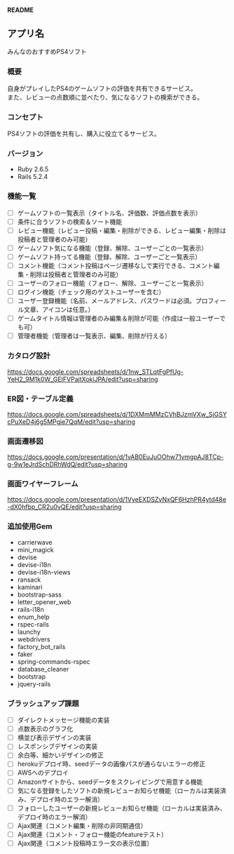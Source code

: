 #### README

## アプリ名
みんなのおすすめPS4ソフト

### 概要
自身がプレイしたPS4のゲームソフトの評価を共有できるサービス。  
また、レビューの点数順に並べたり、気になるソフトの検索ができる。

### コンセプト
PS4ソフトの評価を共有し、購入に役立てるサービス。

### バージョン
* Ruby 2.6.5
* Rails 5.2.4

### 機能一覧
  - [ ] ゲームソフトの一覧表示（タイトル名、評価数、評価点数を表示）
  - [ ] 条件に合うソフトの検索＆ソート機能
  - [ ] レビュー機能（レビュー投稿・編集・削除ができる、レビュー編集・削除は投稿者と管理者のみ可能）
  - [ ] ゲームソフト気になる機能（登録、解除、ユーザーごとの一覧表示）
  - [ ] ゲームソフト持ってる機能（登録、解除、ユーザーごと一覧表示）
  - [ ] コメント機能（コメント投稿はページ遷移なしで実行できる、コメント編集・削除は投稿者と管理者のみ可能）
  - [ ] ユーザーのフォロー機能（フォロー、解除、ユーザーごと一覧表示）
  - [ ] ログイン機能（チェック用のゲストユーザーを含む）
  - [ ] ユーザー登録機能（名前、メールアドレス、パスワードは必須。プロフィール文章、アイコンは任意。）
  - [ ] ゲームタイトル情報は管理者のみ編集＆削除が可能（作成は一般ユーザーでも可）
  - [ ] 管理者機能（管理者は一覧表示、編集、削除が行える）

### カタログ設計
https://docs.google.com/spreadsheets/d/1nw_STLqtFgPfUg-YeH2_9M1k0W_GEIFVPajtXokiJPA/edit?usp=sharing

### ER図・テーブル定義
https://docs.google.com/spreadsheets/d/1DXMmMMzCVhBJzmVXw_SjGSYcPuXeD4j6g5MPgje7QqM/edit?usp=sharing

### 画面遷移図
https://docs.google.com/presentation/d/1vAB0EuJuOOhw71vmgpAJ8TCp-g-9w1eJrdSchDRhWdQ/edit?usp=sharing

### 画面ワイヤーフレーム
https://docs.google.com/presentation/d/1VyeEXDSZvNxQF6HzhPR4ytd48e-dX0hfbp_CR2u0vQE/edit?usp=sharing

### 追加使用Gem
  * carrierwave
  * mini_magick
  * devise
  * devise-i18n
  * devise-i18n-views
  * ransack
  * kaminari
  * bootstrap-sass
  * letter_opener_web
  * rails-i18n
  * enum_help
  * rspec-rails
  * launchy
  * webdrivers
  * factory_bot_rails
  * faker
  * spring-commands-rspec
  * database_cleaner  
  * bootstrap
  * jquery-rails

### ブラッシュアップ課題
  - [ ] ダイレクトメッセージ機能の実装
  - [ ] 点数表示のグラフ化
  - [ ] 横並び表示デザインの実装
  - [ ] レスポンシブデザインの実装
  - [ ] 余白等、細かいデザインの修正
  - [ ] herokuデプロイ時、seedデータの画像パスが通らないエラーの修正
  - [ ] AWSへのデプロイ
  - [ ] Amazonサイトから、seedデータをスクレイピングで用意する機能
  - [ ] 気になる登録をしたソフトの新規レビューお知らせ機能（ローカルは実装済み、デプロイ時のエラー解消）
  - [ ] フォローしたユーザーの新規レビューお知らせ機能（ローカルは実装済み、デプロイ時のエラー解消）
  - [ ] Ajax関連（コメント編集・削除の非同期通信）
  - [ ] Ajax関連（コメント・フォロー機能のfeatureテスト）
  - [ ] Ajax関連（コメント投稿時エラー文の表示位置）